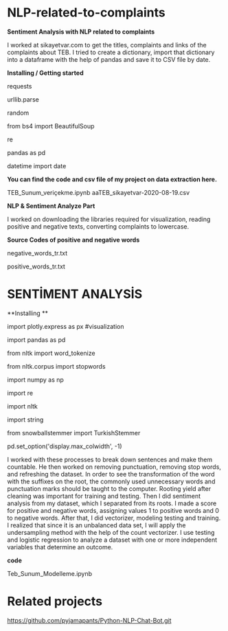 # NLP-related-to-complaints
**Sentiment Analysis with NLP related to complaints**

I worked at sikayetvar.com to get the titles, complaints and links of the complaints about TEB. I tried to create a dictionary, import that dictionary into a dataframe with the help of pandas and save it to CSV file by date.

**Installing / Getting started**

requests

urllib.parse

random

from bs4 import BeautifulSoup

re

pandas as pd

datetime import date


**You can find the code and csv file of my project on data extraction here.**

TEB_Sunum_veriçekme.ipynb
aaTEB_sikayetvar-2020-08-19.csv

**NLP & Sentiment Analyze Part**

I worked on downloading the libraries required for visualization, reading positive and negative texts, converting complaints to lowercase. 

**Source Codes of positive and negative words**

negative_words_tr.txt

positive_words_tr.txt

# SENTİMENT ANALYSİS

**Installing **

import plotly.express as px #visualization

import pandas as pd

from nltk import word_tokenize

from nltk.corpus import stopwords

import numpy as np

import re

import nltk

import string

from snowballstemmer import TurkishStemmer

pd.set_option('display.max_colwidth', -1)


I worked with these processes to break down sentences and make them countable. He then worked on removing punctuation, removing stop words, and refreshing the dataset. In order to see the transformation of the word with the suffixes on the root, the commonly used unnecessary words and punctuation marks should be taught to the computer. Rooting yield after cleaning was important for training and testing. Then I did sentiment analysis from my dataset, which I separated from its roots. I made a score for positive and negative words, assigning values ​​1 to positive words and 0 to negative words. After that, I did vectorizer, modeling testing and training. I realized that since it is an unbalanced data set, I will apply the undersampling method with the help of the count vectorizer. I use testing and logistic regression to analyze a dataset with one or more independent variables that determine an outcome.

**code**

Teb_Sunum_Modelleme.ipynb

# Related projects

https://github.com/pyjamapants/Python-NLP-Chat-Bot.git

